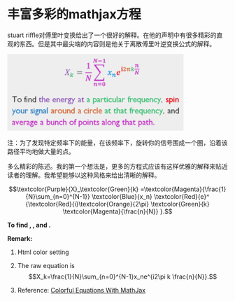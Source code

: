 # 丰富多彩的mathjax方程

stuart riffle对傅里叶变换给出了一个很好的解释。在他的声明中有很多精彩的直观的东西。但是其中最尖端的内容则是他关于离散傅里叶逆变换公式的解释。

![Mou icon](figure1.png)

注：为了发现特定频率下的能量，在该频率下，旋转你的信号围成一个圈，沿着该路径平均地做大量的点。

多么精彩的陈述。我的第一个想法是，更多的方程式应该有这样优雅的解释来贴近读者的理解。我希望能够以这种风格来给出清晰的解释。

$$\textcolor{Purple}{X}_\textcolor{Green}{k}
=\textcolor{Magenta}{\frac{1}{N}\sum_{n=0}^{N-1}}
\textcolor{Blue}{x_n}
\textcolor{Red}{e}^
{\textcolor{Red}{i}\textcolor{Orange}{2\pi} 
\textcolor{Green}{k}
\textcolor{Magenta}{\frac{n}{N}}
}.$$

**To find   ,    , and .**

**Remark:**

1.  Html color setting

1.  The raw equation is $$X_k=\frac{1}{N}\sum_{n=0}^{N-1}x_ne^{i2\pi k \frac{n}{N}}.$$
2.  Reference: [Colorful Equations With MathJax](http://adereth.github.io/blog/2013/11/29/colorful-equations/)